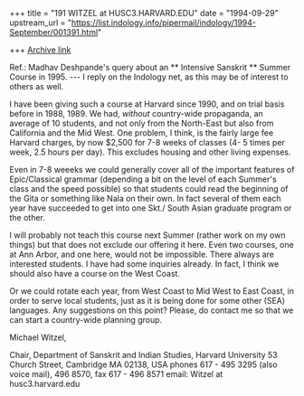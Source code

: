 +++
title = "191 WITZEL at HUSC3.HARVARD.EDU"
date = "1994-09-29"
upstream_url = "https://list.indology.info/pipermail/indology/1994-September/001391.html"

+++
[Archive link](https://list.indology.info/pipermail/indology/1994-September/001391.html)


 Ref.:  Madhav Deshpande's query about an 
 ** Intensive Sanskrit ** Summer Course in 1995. --- 
 I reply on the Indology net, as this may be of interest to
 others as well. 

I have been giving such a course at Harvard since 1990, and
 on trial basis before in 1988, 1989. We had, *without*
 country-wide propaganda, an average of 10 students, and not
 only from the North-East but also from California and the
 Mid West. One problem, I think, is the fairly large fee
 Harvard charges, by now $2,500 for 7-8 weeks of classes (4-
 5 times per week, 2.5 hours per day). This excludes housing
 and other living expenses.

 Even in 7-8 weeeks we could generally cover all of the
 important features of Epic/Classical grammar (depending a
 bit on the level of each Summer's class and the speed
 possible) so that students could read the beginning of the
 Gita or something like Nala on their own. In fact several
 of them each year have succeeded to get into one Skt./
 South Asian graduate program or the other.  

 I will probably not teach this course next Summer (rather
 work on my own things) but that does not exclude our 
 offering it here. Even two courses, one at Ann Arbor, and
 one here, would not be impossible. There always are
 interested students. I have had some inquiries already. In
 fact, I think we should also have a course on the West 
 Coast. 

 Or we could rotate each year, from West Coast to Mid West
 to East Coast, in order to serve local students, just as it
 is being done for some other (SEA) languages. Any
 suggestions on this point? Please, do contact me so that we
 can start a country-wide planning group. 

 Michael Witzel,

 Chair, Department of Sanskrit and Indian Studies,
 Harvard University
 53 Church Street, Cambridge MA 02138, USA
 phones 617 - 495 3295 (also voice mail), 496 8570, 
 fax 617 - 496 8571
 email: Witzel at husc3.harvard.edu






